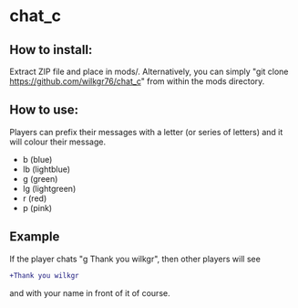 # chat_c
## How to install:
Extract ZIP file and place in mods/. Alternatively, you can simply "git clone https://github.com/wilkgr76/chat_c" from within the mods directory.
## How to use:
Players can prefix their messages with a letter (or series of letters) and it will colour their message. 
* b (blue)
* lb (lightblue)
* g (green)
* lg (lightgreen)
* r (red)
* p (pink)

## Example
If the player chats "g Thank you wilkgr", then other players will see 
```diff
+Thank you wilkgr
```
and with your name in front of it of course.
